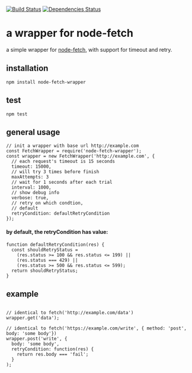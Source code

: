 [![Build Status](https://travis-ci.org/codehubio/node-fetch-wrapper.svg?branch=master)](https://travis-ci.org/codehubio/node-fetch-wrapper)
[![Dependencies Status](https://david-dm.org/codehubio/node-fetch-wrapper/status.png)](https://david-dm.org/codehubio/node-fetch-wrapper)
# a wrapper for node-fetch

a simple wrapper for [node-fetch](https://www.npmjs.com/package/node-fetch), with support for timeout and retry.

## installation
```npm install node-fetch-wrapper```

## test
```npm test```
## general usage

```
// init a wrapper with base url http://example.com 
const FetchWrapper = require('node-fetch-wrapper');
const wrapper = new FetchWrapper('http://example.com', {
  // each request's timeout is 15 seconds
  timeout: 15000,
  // will try 3 times before finish
  maxAttempts: 3
  // wait for 1 seconds after each trial
  interval: 1000,
  // show debug info
  verbose: true,
  // retry on which condtion,
  // default
  retryCondition: defaultRetryCondition
});
```
#### by default, the retryCondition has value:
```
function defaultRetryCondition(res) {
  const shouldRetryStatus =
    (res.status >= 100 && res.status <= 199) ||
    (res.status === 429) ||
    (res.status >= 500 && res.status <= 599);
  return shouldRetryStatus;
}
```

## example

```

// identical to fetch('http://example.com/data')
wrapper.get('data');

// identical to fetch('https://example.com/write', { method: 'post', body: 'some body'})
wrapper.post('write', {
  body: 'some body',
  retryCondition: function(res) {
    return res.body === 'fail';
  }
);

```
